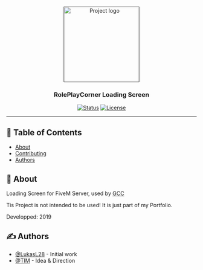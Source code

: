 <p align="center">
  <a href="" rel="noopener">
 <img width=200px height=200px src="https://i.imgur.com/6wj0hh6.jpg" alt="Project logo"></a>
</p>

<h3 align="center">RolePlayCorner Loading Screen</h3>

<div align="center">

[![Status](https://img.shields.io/maintenance/no/2019)]()
[![License](https://img.shields.io/badge/license-MIT-blue.svg)](/LICENSE)

</div>

---

## 📝 Table of Contents

- [About](#about)
- [Contributing](../CONTRIBUTING.md)
- [Authors](#authors)

## 🧐 About <a name = "about"></a>

Loading Screen for FiveM Server, used by [GCC](https://gamecodercorner.com/)

Tis Project is not intended to be used! It is just part of my Portfolio.

Developped: 2019

## ✍️ Authors <a name = "authors"></a>

- [@LukasL28](https://github.com/LukasL28) - Initial work
- [@TIM](https://github.com/?)             - Idea & Direction

